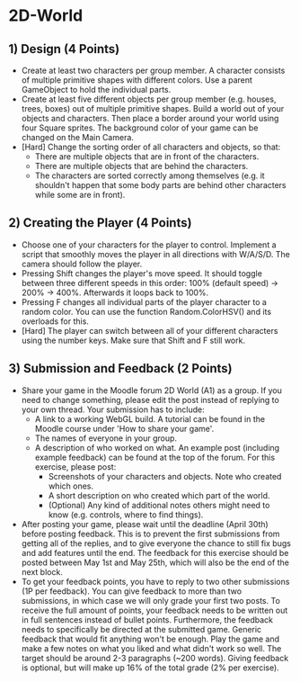 # 2D-World

## 1) Design (4 Points)

* Create at least two characters per group member. A character consists of multiple primitive shapes with different colors. Use a parent GameObject to hold the individual parts.
* Create at least five different objects per group member (e.g. houses, trees, boxes) out of multiple primitive shapes.
Build a world out of your objects and characters. Then place a border around your world using four Square sprites. The background color of your game can be changed on the Main Camera.
* [Hard] Change the sorting order of all characters and objects, so that:
    - There are multiple objects that are in front of the characters.
    - There are multiple objects that are behind the characters.
    - The characters are sorted correctly among themselves (e.g. it shouldn't happen that some body parts are behind other characters while some are in front).

## 2) Creating the Player (4 Points)

* Choose one of your characters for the player to control. Implement a script that smoothly moves the player in all directions with W/A/S/D. The camera should follow the player.
* Pressing Shift changes the player's move speed. It should toggle between three different speeds in this order: 100% (default speed) → 200% → 400%. Afterwards it loops back to 100%.
* Pressing F changes all individual parts of the player character to a random color. You can use the function Random.ColorHSV() and its overloads for this.
* [Hard] The player can switch between all of your different characters using the number keys. Make sure that Shift and F still work.

## 3) Submission and Feedback (2 Points)

* Share your game in the Moodle forum 2D World (A1) as a group. If you need to change something, please edit the post instead of replying to your own thread. Your submission has to include:
    - A link to a working WebGL build. A tutorial can be found in the Moodle course under 'How to share your game'.
    - The names of everyone in your group.
    - A description of who worked on what. An example post (including example feedback) can be found at the top of the forum. For this exercise, please post:
        - Screenshots of your characters and objects. Note who created which ones.
        - A short description on who created which part of the world.
        - (Optional) Any kind of additional notes others might need to know (e.g. controls, where to find things).
* After posting your game, please wait until the deadline (April 30th) before posting feedback. This is to prevent the first submissions from getting all of the replies, and to give everyone the chance to still fix bugs and add features until the end. The feedback for this exercise should be posted between May 1st and May 25th, which will also be the end of the next block.
* To get your feedback points, you have to reply to two other submissions (1P per feedback). You can give feedback to more than two submissions, in which case we will only grade your first two posts. To receive the full amount of points, your feedback needs to be written out in full sentences instead of bullet points. Furthermore, the feedback needs to specifically be directed at the submitted game. Generic feedback that would fit anything won't be enough. Play the game and make a few notes on what you liked and what didn't work so well. The target should be around 2-3 paragraphs (~200 words). Giving feedback is optional, but will make up 16% of the total grade (2% per exercise).

